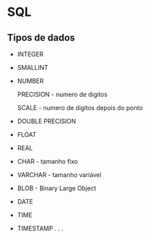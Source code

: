 # SQL

## Tipos de dados

* INTEGER
* SMALLINT
* NUMBER
  
    PRECISION - numero de digitos
    
    SCALE - numero de digitos depois do ponto
  
* DOUBLE PRECISION
* FLOAT
* REAL
* CHAR - tamanho fixo
* VARCHAR - tamanho variável
* BLOB - Binary Large Object
* DATE 
* TIME
* TIMESTAMP
.
.
.
